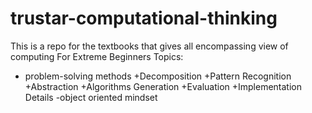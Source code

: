 # trustar-computational-thinking
This is a repo for the textbooks that gives all encompassing view of computing
For Extreme Beginners
Topics: 
- problem-solving methods
    +Decomposition
    +Pattern Recognition
    +Abstraction
    +Algorithms Generation
    +Evaluation
    +Implementation Details
-object oriented mindset



